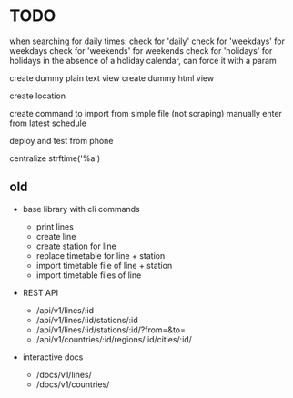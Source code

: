TODO
====

when searching for daily times:
    check for 'daily'
    check for 'weekdays' for weekdays
    check for 'weekends' for weekends
    check for 'holidays' for holidays
        in the absence of a holiday calendar, can force it with a param 

create dummy plain text view
create dummy html view

create location

create command to import from simple file (not scraping)
    manually enter from latest schedule

deploy and test from phone

centralize strftime('%a')


old
---

- base library with cli commands
    - print lines
    - create line
    - create station for line
    - replace timetable for line + station
    - import timetable file of line + station
    - import timetable files of line

- REST API
    - /api/v1/lines/:id
    - /api/v1/lines/:id/stations/:id
    - /api/v1/lines/:id/stations/:id/?from=&to=
    - /api/v1/countries/:id/regions/:id/cities/:id/

- interactive docs
    - /docs/v1/lines/
    - /docs/v1/countries/
